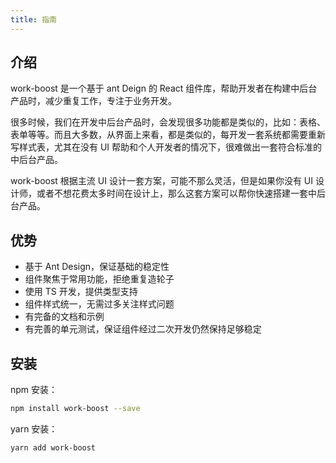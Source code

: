 ```yaml
---
title: 指南
---
```


## 介绍

work-boost 是一个基于 ant Deign 的 React 组件库，帮助开发者在构建中后台产品时，减少重复工作，专注于业务开发。

很多时候，我们在开发中后台产品时，会发现很多功能都是类似的，比如：表格、表单等等。而且大多数，从界面上来看，都是类似的，每开发一套系统都需要重新写样式表，尤其在没有 UI 帮助和个人开发者的情况下，很难做出一套符合标准的中后台产品。

work-boost 根据主流 UI 设计一套方案，可能不那么灵活，但是如果你没有 UI 设计师，或者不想花费太多时间在设计上，那么这套方案可以帮你快速搭建一套中后台产品。

## 优势

- 基于 Ant Design，保证基础的稳定性
- 组件聚焦于常用功能，拒绝重复造轮子
- 使用 TS 开发，提供类型支持
- 组件样式统一，无需过多关注样式问题
- 有完备的文档和示例
- 有完善的单元测试，保证组件经过二次开发仍然保持足够稳定

## 安装

npm 安装：

```bash
npm install work-boost --save
```

yarn 安装：

```bash
yarn add work-boost
```
